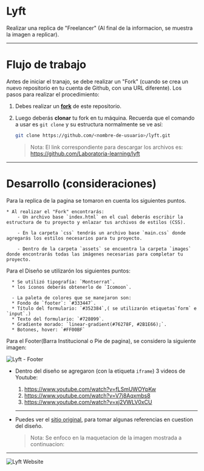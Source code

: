 # Lyft

Realizar una replica de "Freelancer" (Al final de la informacion, se muestra la imagen a replicar).

***


# Flujo de trabajo
Antes de iniciar el tranajo, se debe realizar un "Fork" (cuando se crea un nuevo repositorio en tu cuenta de Github, con una URL diferente). Los pasos para realizar el procedimiento:

1. Debes realizar un [**fork**](https://gist.github.com/ivandevp/1de47ae69a5e139a6622d78c882e1f74)
   de este repositorio.

2. Luego deberás **clonar** tu fork en tu máquina. Recuerda que el comando a usar
   es `git clone` y su estructura normalmente se ve así:

   ```bash
   git clone https://github.com/<nombre-de-usuario>/lyft.git
   ```

   >Nota: El link correspondiente para descargar los archivos es:
       https://github.com/Laboratoria-learning/lyft

  ***

# Desarrollo (consideraciones)

  Para la replica de la pagina se tomaron en cuenta los siguientes puntos.

    * Al realizar el "Fork" encontrarás:
        - Un archivo base `index.html` en el cual deberás escribir la estructura de tu proyecto y enlazar tus archivos de estilos (CSS).

        - En la carpeta `css` tendrás un archivo base `main.css` donde agregarás los estilos necesarios para tu proyecto.

        - Dentro de la carpeta `assets` se encuentra la carpeta `images` donde encontrarás todas las imágenes necesarias para completar tu proyecto.



  Para el Diseño se utilizarón los siguientes puntos:

      * Se utilizó tipografía: `Montserrat`.
      * los íconos deberás obtenerlo de `Icomoon`.

      - La paleta de colores que se manejaron son:
      * Fondo de `footer`: `#333447`.
      * Título del formulario: `#352384`,( se utilizarón etiquetas`form` e `input`.)
      * Texto del formulario: `#728099`.
      * Gradiente morado: `linear-gradient(#76278F, #2B1E66);`.
      * Botones, hover: `#FF00BF`

Para el Footer(Barra Institucional o Pie de pagina), se considero la siguiente imagen:


  ![Lyft - Footer](docs/footer.gif)


* Dentro del diseño se agregaron (con la etiqueta `iframe`) 3 videos de Youtube:

    1. https://www.youtube.com/watch?v=fLSmUWOYpKw
    2. https://www.youtube.com/watch?v=V7j8Aqxmbs8
    3. https://www.youtube.com/watch?v=xj2VWLV0xCU


  ***


* Puedes ver el [sitio original](https://www.lyft.com/), para tomar algunas referencias en cuestion del diseño.

    >Nota: Se enfoco en la maquetacion de la imagen mostrada a continuacion:

***

![Lyft Website](docs/fullpage.png)
